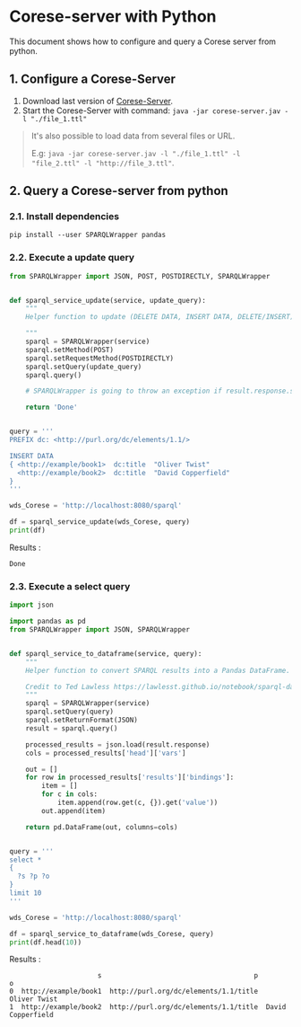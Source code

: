 # Corese-server with Python

This document shows how to configure and query a Corese server from python.

## 1. Configure a Corese-Server

1. Download last version of [Corese-Server](https://project.inria.fr/corese/jar/).
2. Start the Corese-Server with command: `java -jar corese-server.jav -l "./file_1.ttl"`

> It's also possible to load data from several files or URL.
>
> E.g: `java -jar corese-server.jav -l "./file_1.ttl" -l "file_2.ttl" -l "http://file_3.ttl"`.

## 2. Query a Corese-server from python

### 2.1. Install dependencies

```shell
pip install --user SPARQLWrapper pandas
```

### 2.2. Execute a update query

```python
from SPARQLWrapper import JSON, POST, POSTDIRECTLY, SPARQLWrapper


def sparql_service_update(service, update_query):
    """
    Helper function to update (DELETE DATA, INSERT DATA, DELETE/INSERT) data.

    """
    sparql = SPARQLWrapper(service)
    sparql.setMethod(POST)
    sparql.setRequestMethod(POSTDIRECTLY)
    sparql.setQuery(update_query)
    sparql.query()

    # SPARQLWrapper is going to throw an exception if result.response.status != 200:

    return 'Done'


query = '''
PREFIX dc: <http://purl.org/dc/elements/1.1/>

INSERT DATA 
{ <http://example/book1>  dc:title  "Oliver Twist"
  <http://example/book2>  dc:title  "David Copperfield"
}
'''

wds_Corese = 'http://localhost:8080/sparql'

df = sparql_service_update(wds_Corese, query)
print(df)
```

Results :

```plaintext
Done
```

### 2.3. Execute a select query

```python
import json

import pandas as pd
from SPARQLWrapper import JSON, SPARQLWrapper


def sparql_service_to_dataframe(service, query):
    """
    Helper function to convert SPARQL results into a Pandas DataFrame.

    Credit to Ted Lawless https://lawlesst.github.io/notebook/sparql-dataframe.html
    """
    sparql = SPARQLWrapper(service)
    sparql.setQuery(query)
    sparql.setReturnFormat(JSON)
    result = sparql.query()

    processed_results = json.load(result.response)
    cols = processed_results['head']['vars']

    out = []
    for row in processed_results['results']['bindings']:
        item = []
        for c in cols:
            item.append(row.get(c, {}).get('value'))
        out.append(item)

    return pd.DataFrame(out, columns=cols)


query = '''
select *
{
  ?s ?p ?o
}
limit 10
'''

wds_Corese = 'http://localhost:8080/sparql'

df = sparql_service_to_dataframe(wds_Corese, query)
print(df.head(10))
```

Results :

```plaintext
                      s                                      p                  o
0  http://example/book1  http://purl.org/dc/elements/1.1/title       Oliver Twist
1  http://example/book2  http://purl.org/dc/elements/1.1/title  David Copperfield
```
